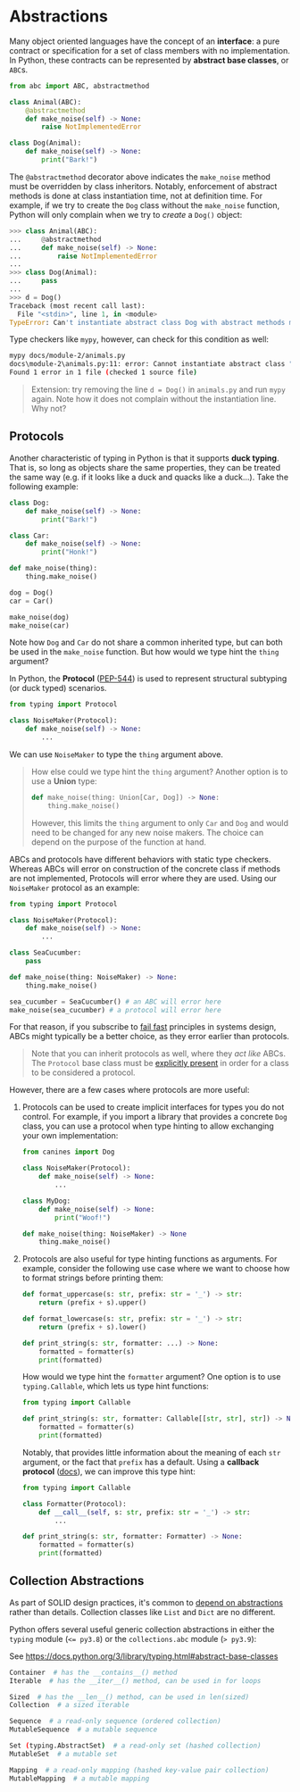 # Abstractions

Many object oriented languages have the concept of an **interface**: a pure contract or specification for a set of class members with no implementation.  In Python, these contracts can be represented by **abstract base classes**, or `ABC`s.

```py
from abc import ABC, abstractmethod

class Animal(ABC):
    @abstractmethod
    def make_noise(self) -> None:
        raise NotImplementedError

class Dog(Animal):
    def make_noise(self) -> None:
        print("Bark!")
```

The `@abstractmethod` decorator above indicates the `make_noise` method must be overridden by class inheritors.  Notably, enforcement of abstract methods is done at class instantiation time, not at definition time.  For example, if we try to create the `Dog` class without the `make_noise` function, Python will only complain when we try to _create_ a `Dog()` object:

```py
>>> class Animal(ABC):
...     @abstractmethod
...     def make_noise(self) -> None:
...         raise NotImplementedError
...
>>> class Dog(Animal):
...     pass
...
>>> d = Dog()
Traceback (most recent call last):
  File "<stdin>", line 1, in <module>
TypeError: Can't instantiate abstract class Dog with abstract methods make_noise
```

Type checkers like `mypy`, however, can check for this condition as well:

```sh
mypy docs/module-2/animals.py
docs\module-2\animals.py:11: error: Cannot instantiate abstract class "Dog" with abstract attribute "make_noise"
Found 1 error in 1 file (checked 1 source file)
```

> Extension: try removing the line `d = Dog()` in `animals.py` and run `mypy` again.  Note how it does not complain without the instantiation line.  Why not?

## Protocols

Another characteristic of typing in Python is that it supports **duck typing**.  That is, so long as objects share the same properties, they can be treated the same way (e.g. if it looks like a duck and quacks like a duck...).  Take the following example:

```py
class Dog:
    def make_noise(self) -> None:
        print("Bark!")

class Car:
    def make_noise(self) -> None:
        print("Honk!")

def make_noise(thing):
    thing.make_noise()

dog = Dog()
car = Car()

make_noise(dog)
make_noise(car)
```

Note how `Dog` and `Car` do not share a common inherited type, but can both be used in the `make_noise` function.  But how would we type hint the `thing` argument?

In Python, the **Protocol** ([PEP-544](https://peps.python.org/pep-0544/)) is used to represent structural subtyping (or duck typed) scenarios.

```py
from typing import Protocol

class NoiseMaker(Protocol):
    def make_noise(self) -> None:
        ...
```

We can use `NoiseMaker` to type the `thing` argument above.

> How else could we type hint the `thing` argument?  Another option is to use a **Union** type:
> 
> ```py
> def make_noise(thing: Union[Car, Dog]) -> None:
>     thing.make_noise()
> ```
> 
> However, this limits the `thing` argument to only `Car` and `Dog` and would need to be changed for any new noise makers.  The choice can depend on the purpose of the function at hand.

ABCs and protocols have different behaviors with static type checkers.  Whereas ABCs will error on construction of the concrete class if methods are not implemented, Protocols will error where they are used.  Using our `NoiseMaker` protocol as an example:

```py
from typing import Protocol

class NoiseMaker(Protocol):
    def make_noise(self) -> None:
        ...

class SeaCucumber:
    pass

def make_noise(thing: NoiseMaker) -> None:
    thing.make_noise()

sea_cucumber = SeaCucumber() # an ABC will error here
make_noise(sea_cucumber) # a protocol will error here
```

For that reason, if you subscribe to [fail fast](https://en.wikipedia.org/wiki/Fail-fast) principles in systems design, ABCs might typically be a better choice, as they error earlier than protocols.

> Note that you can inherit protocols as well, where they _act like_ ABCs.  The `Protocol` base class must be [explicitly present](https://mypy.readthedocs.io/en/stable/protocols.html#defining-subprotocols-and-subclassing-protocols) in order for a class to be considered a protocol.

However, there are a few cases where protocols are more useful:

1. Protocols can be used to create implicit interfaces for types you do not control.  For example, if you import a library that provides a concrete `Dog` class, you can use a protocol when type hinting to allow exchanging your own implementation:
    ```py
    from canines import Dog

    class NoiseMaker(Protocol):
        def make_noise(self) -> None:
            ...

    class MyDog:
        def make_noise(self) -> None:
            print("Woof!")

    def make_noise(thing: NoiseMaker) -> None
        thing.make_noise()
    ```

2. Protocols are also useful for type hinting functions as arguments.  For example, consider the following use case where we want to choose how to format strings before printing them:
    ```py
    def format_uppercase(s: str, prefix: str = '_') -> str:
        return (prefix + s).upper()
    
    def format_lowercase(s: str, prefix: str = '_') -> str:
        return (prefix + s).lower()

    def print_string(s: str, formatter: ...) -> None:
        formatted = formatter(s)
        print(formatted)
    ```

    How would we type hint the `formatter` argument?  One option is to use `typing.Callable`, which lets us type hint functions:

    ```py
    from typing import Callable

    def print_string(s: str, formatter: Callable[[str, str], str]) -> None:
        formatted = formatter(s)
        print(formatted)
    ```

    Notably, that provides little information about the meaning of each `str` argument, or the fact that `prefix` has a default.  Using a **callback protocol** ([docs](https://mypy.readthedocs.io/en/stable/protocols.html#callback-protocols)), we can improve this type hint:

    ```py
    from typing import Callable

    class Formatter(Protocol):
        def __call__(self, s: str, prefix: str = '_') -> str:
            ...
    
    def print_string(s: str, formatter: Formatter) -> None:
        formatted = formatter(s)
        print(formatted)
    ```

## Collection Abstractions

As part of SOLID design practices, it's common to [depend on abstractions](https://en.wikipedia.org/wiki/Dependency_inversion_principle) rather than details.  Collection classes like `List` and `Dict` are no different.

Python offers several useful generic collection abstractions in either the `typing` module (`<= py3.8`) or the `collections.abc` module (`> py3.9`):

See https://docs.python.org/3/library/typing.html#abstract-base-classes
```sh
Container  # has the __contains__() method
Iterable  # has the __iter__() method, can be used in for loops

Sized  # has the __len__() method, can be used in len(sized)
Collection  # a sized iterable

Sequence  # a read-only sequence (ordered collection)
MutableSequence  # a mutable sequence

Set (typing.AbstractSet)  # a read-only set (hashed collection)
MutableSet  # a mutable set

Mapping  # a read-only mapping (hashed key-value pair collection)
MutableMapping  # a mutable mapping
```
